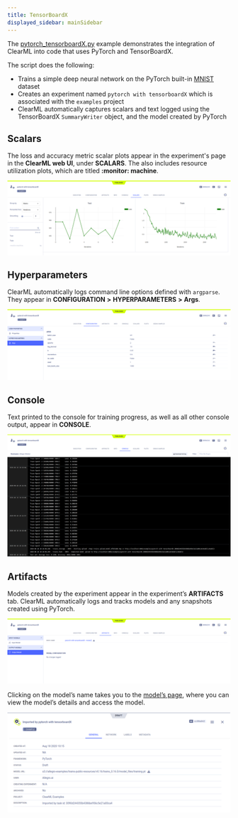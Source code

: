 ```yaml
---
title: TensorBoardX
displayed_sidebar: mainSidebar
---
```


The [pytorch_tensorboardX.py](https://github.com/allegroai/clearml/blob/master/examples/frameworks/tensorboardx/pytorch_tensorboardX.py) 
example demonstrates the integration of ClearML into code that uses PyTorch and TensorBoardX. 

The script does the following:
* Trains a simple deep neural network on the PyTorch built-in [MNIST](https://pytorch.org/vision/stable/datasets.html#mnist) dataset
* Creates an experiment named `pytorch with tensorboardX` which is associated with the `examples` project
* ClearML automatically captures scalars and text logged using the TensorBoardX `SummaryWriter` object, and 
  the model created by PyTorch 

## Scalars

The loss and accuracy metric scalar plots appear in the experiment's page in the **ClearML web UI**, under
**SCALARS**. The also includes resource utilization plots, which are titled **:monitor: machine**.

![image](../../../img/examples_pytorch_tensorboardx_03.png)

## Hyperparameters

ClearML automatically logs command line options defined with `argparse`. They appear in **CONFIGURATION** **>** 
**HYPERPARAMETERS** **>** **Args**.

![image](../../../img/examples_pytorch_tensorboardx_01.png)

## Console

Text printed to the console for training progress, as well as all other console output, appear in **CONSOLE**.

![image](../../../img/examples_pytorch_tensorboardx_02.png)

## Artifacts

Models created by the experiment appear in the experiment’s **ARTIFACTS** tab. ClearML automatically logs and tracks 
models and any snapshots created using PyTorch. 

![image](../../../img/examples_pytorch_tensorboardx_04.png)

Clicking on the model’s name takes you to the [model’s page](../../../webapp/webapp_model_viewing.md), where you can 
view the model’s details and access the model.

![image](../../../img/examples_pytorch_tensorboardx_model.png)


